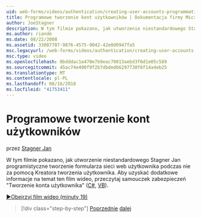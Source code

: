 ```yaml
---
uid: web-forms/videos/authentication/creating-user-accounts-programmatically
title: Programowe tworzenie kont użytkowników | Dokumentacja firmy Microsoft
author: JoeStagner
description: W tym filmie pokazano, jak utworzenie niestandardowego Stagner Jan programistyczne tworzenie formularza sieci web użytkownika podczas nie za pomocą Kreatora tworzenia użytkownika. Aby uzyskać dodatkowe i...
ms.author: riande
ms.date: 08/22/2008
ms.assetid: 33087707-9876-4575-9042-42e0d0947fa5
msc.legacyurl: /web-forms/videos/authentication/creating-user-accounts-programmatically
msc.type: video
ms.openlocfilehash: 0bdddac1e470e7b9eac79013aebd3f6d1e05c589
ms.sourcegitcommit: 45ac74e400f9f2b7dbded66297730f6f14a4eb25
ms.translationtype: MT
ms.contentlocale: pl-PL
ms.lasthandoff: 08/16/2018
ms.locfileid: "41753411"
---
```

<a name="creating-user-accounts-programmatically"></a>Programowe tworzenie kont użytkowników
====================
przez [Stagner Jan](https://github.com/JoeStagner)

W tym filmie pokazano, jak utworzenie niestandardowego Stagner Jan programistyczne tworzenie formularza sieci web użytkownika podczas nie za pomocą Kreatora tworzenia użytkownika. Aby uzyskać dodatkowe informacje na temat ten film wideo, przeczytaj samouczek zabezpieczeń "Tworzenie konta użytkownika" ([C#](../../overview/older-versions-security/membership/creating-user-accounts-cs.md), [VB](../../overview/older-versions-security/membership/creating-user-accounts-vb.md)).

[&#9654;Obejrzyj film wideo (minuty 19)](https://channel9.msdn.com/Blogs/ASP-NET-Site-Videos/creating-user-accounts-programmatically)

> [!div class="step-by-step"]
> [Poprzednie](creating-user-accounts-with-the-create-user-wizard.md)
> [dalej](validating-users-manually.md)
